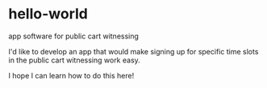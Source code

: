 # hello-world
app software for public cart witnessing

I'd like to develop an app that would make signing up for specific time slots in the public cart witnessing work easy.

I hope I can learn how to do this here!

